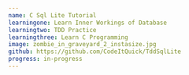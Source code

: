 ```yaml
---
name: C Sql Lite Tutorial
learningone: Learn Inner Workings of Database
learningtwo: TDD Practice
learningthree: Learn C Programming
image: zombie_in_graveyard_2_instasize.jpg
github: https://github.com/CodeItQuick/TddSqlLite
progress: in-progress
---
```

